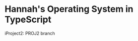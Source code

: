 Hannah's Operating System in TypeScript
===========================================
iProject2: PROJ2 branch
